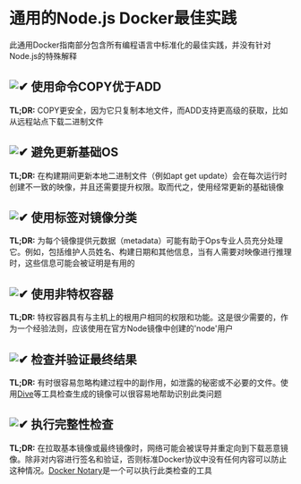 [✔]: /assets/images/checkbox-small-blue.png

# 通用的Node.js Docker最佳实践

此通用Docker指南部分包含所有编程语言中标准化的最佳实践，并没有针对Node.js的特殊解释

## ![✔] 使用命令COPY优于ADD

**TL;DR:** COPY更安全，因为它只复制本地文件，而ADD支持更高级的获取，比如从远程站点下载二进制文件

## ![✔] 避免更新基础OS

**TL;DR:** 在构建期间更新本地二进制文件（例如apt get update）会在每次运行时创建不一致的映像，并且还需要提升权限。取而代之，使用经常更新的基础镜像

## ![✔] 使用标签对镜像分类

**TL;DR:** 为每个镜像提供元数据（metadata）可能有助于Ops专业人员充分处理它。例如，包括维护人员姓名、构建日期和其他信息，当有人需要对映像进行推理时，这些信息可能会被证明是有用的

## ![✔] 使用非特权容器

**TL;DR:** 特权容器具有与主机上的根用户相同的权限和功能。这是很少需要的，作为一个经验法则，应该使用在官方Node镜像中创建的'node'用户

## ![✔] 检查并验证最终结果

**TL;DR:** 有时很容易忽略构建过程中的副作用，如泄露的秘密或不必要的文件。使用[Dive](https://github.com/wagoodman/dive)等工具检查生成的镜像可以很容易地帮助识别此类问题

## ![✔] 执行完整性检查

**TL;DR:** 在拉取基本镜像或最终镜像时，网络可能会被误导并重定向到下载恶意镜像。除非对内容进行签名和验证，否则标准Docker协议中没有任何内容可以防止这种情况。[Docker Notary](https://docs.docker.com/notary/getting_started/)是一个可以执行此类检查的工具

